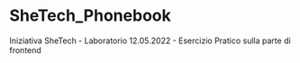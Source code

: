 # SheTech_Phonebook
Iniziativa SheTech - Laboratorio 12.05.2022 - Esercizio Pratico sulla parte di frontend
